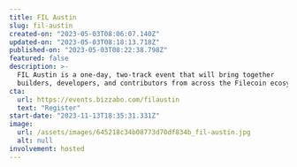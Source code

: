 ```yaml
---
title: FIL Austin
slug: fil-austin
created-on: "2023-05-03T08:06:07.140Z"
updated-on: "2023-05-03T08:18:13.718Z"
published-on: "2023-05-03T08:22:38.798Z"
featured: false
description: >-
  FIL Austin is a one-day, two-track event that will bring together
  builders, developers, and contributors from across the Filecoin ecosystem!
cta:
  url: https://events.bizzabo.com/filaustin
  text: "Register"
start-date: "2023-11-13T18:35:31.331Z"
image:
  url: /assets/images/645218c34b08773d70df834b_fil-austin.jpg
  alt: null
involvement: hosted
---
```

